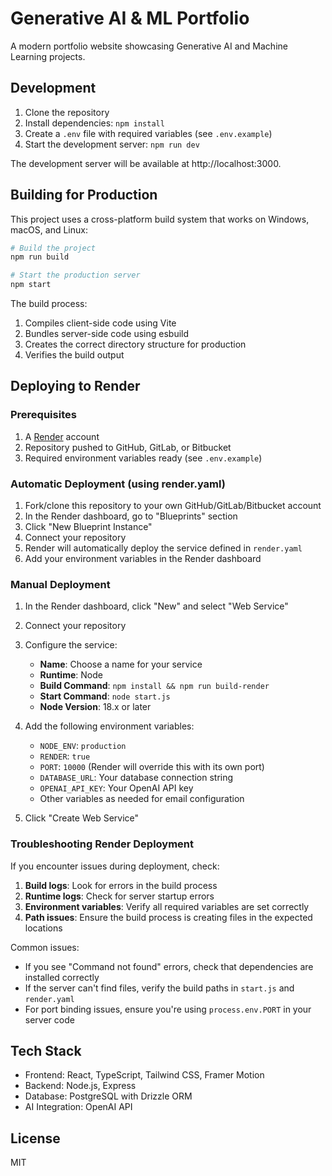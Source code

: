 # Generative AI & ML Portfolio

A modern portfolio website showcasing Generative AI and Machine Learning projects.

## Development

1. Clone the repository
2. Install dependencies: `npm install`
3. Create a `.env` file with required variables (see `.env.example`)
4. Start the development server: `npm run dev`

The development server will be available at http://localhost:3000.

## Building for Production

This project uses a cross-platform build system that works on Windows, macOS, and Linux:

```bash
# Build the project
npm run build

# Start the production server
npm start
```

The build process:
1. Compiles client-side code using Vite
2. Bundles server-side code using esbuild
3. Creates the correct directory structure for production
4. Verifies the build output

## Deploying to Render

### Prerequisites

1. A [Render](https://render.com) account
2. Repository pushed to GitHub, GitLab, or Bitbucket
3. Required environment variables ready (see `.env.example`)

### Automatic Deployment (using render.yaml)

1. Fork/clone this repository to your own GitHub/GitLab/Bitbucket account
2. In the Render dashboard, go to "Blueprints" section
3. Click "New Blueprint Instance"
4. Connect your repository
5. Render will automatically deploy the service defined in `render.yaml`
6. Add your environment variables in the Render dashboard

### Manual Deployment

1. In the Render dashboard, click "New" and select "Web Service"
2. Connect your repository
3. Configure the service:
   - **Name**: Choose a name for your service
   - **Runtime**: Node
   - **Build Command**: `npm install && npm run build-render`
   - **Start Command**: `node start.js`
   - **Node Version**: 18.x or later

4. Add the following environment variables:
   - `NODE_ENV`: `production`
   - `RENDER`: `true`
   - `PORT`: `10000` (Render will override this with its own port)
   - `DATABASE_URL`: Your database connection string
   - `OPENAI_API_KEY`: Your OpenAI API key
   - Other variables as needed for email configuration

5. Click "Create Web Service"

### Troubleshooting Render Deployment

If you encounter issues during deployment, check:

1. **Build logs**: Look for errors in the build process
2. **Runtime logs**: Check for server startup errors
3. **Environment variables**: Verify all required variables are set correctly
4. **Path issues**: Ensure the build process is creating files in the expected locations

Common issues:
- If you see "Command not found" errors, check that dependencies are installed correctly
- If the server can't find files, verify the build paths in `start.js` and `render.yaml`
- For port binding issues, ensure you're using `process.env.PORT` in your server code

## Tech Stack

- Frontend: React, TypeScript, Tailwind CSS, Framer Motion
- Backend: Node.js, Express
- Database: PostgreSQL with Drizzle ORM
- AI Integration: OpenAI API

## License

MIT 